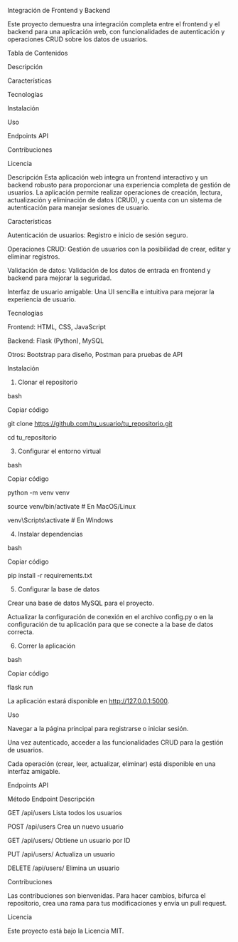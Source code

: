 Integración de Frontend y Backend

Este proyecto demuestra una integración completa entre el frontend y el backend para una aplicación web, con funcionalidades de autenticación y operaciones CRUD sobre los datos de usuarios.

Tabla de Contenidos

Descripción

Características

Tecnologías

Instalación

Uso

Endpoints API

Contribuciones

Licencia

Descripción
Esta aplicación web integra un frontend interactivo y un backend robusto para proporcionar una experiencia completa de gestión de usuarios. La aplicación permite realizar operaciones de creación, lectura, actualización y eliminación de datos (CRUD), y cuenta con un sistema de autenticación para manejar sesiones de usuario.

Características

Autenticación de usuarios: Registro e inicio de sesión seguro.

Operaciones CRUD: Gestión de usuarios con la posibilidad de crear, editar y eliminar registros.

Validación de datos: Validación de los datos de entrada en frontend y backend para mejorar la seguridad.

Interfaz de usuario amigable: Una UI sencilla e intuitiva para mejorar la experiencia de usuario.

Tecnologías

Frontend: HTML, CSS, JavaScript

Backend: Flask (Python), MySQL

Otros: Bootstrap para diseño, Postman para pruebas de API

Instalación

1. Clonar el repositorio

bash

Copiar código

git clone https://github.com/tu_usuario/tu_repositorio.git

cd tu_repositorio

3. Configurar el entorno virtual

bash

Copiar código

python -m venv venv

source venv/bin/activate        # En MacOS/Linux

venv\Scripts\activate           # En Windows

4. Instalar dependencias

bash

Copiar código

pip install -r requirements.txt

5. Configurar la base de datos

Crear una base de datos MySQL para el proyecto.

Actualizar la configuración de conexión en el archivo config.py o en la configuración de tu aplicación para que se conecte a la base de datos correcta.

6. Correr la aplicación

bash

Copiar código

flask run

La aplicación estará disponible en http://127.0.0.1:5000.

Uso

Navegar a la página principal para registrarse o iniciar sesión.

Una vez autenticado, acceder a las funcionalidades CRUD para la gestión de usuarios.

Cada operación (crear, leer, actualizar, eliminar) está disponible en una interfaz amigable.

Endpoints API

Método	Endpoint	Descripción

GET	/api/users	Lista todos los usuarios

POST	/api/users	Crea un nuevo usuario

GET	/api/users/<id>	Obtiene un usuario por ID

PUT	/api/users/<id>	Actualiza un usuario

DELETE	/api/users/<id>	Elimina un usuario

Contribuciones

Las contribuciones son bienvenidas. Para hacer cambios, bifurca el repositorio, crea una rama para tus modificaciones y envía un pull request.

Licencia

Este proyecto está bajo la Licencia MIT.

